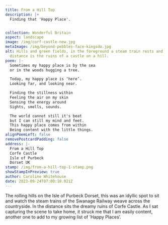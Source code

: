 ```yaml
---
title: From a Hill Top
description: |+
  Finding that 'Happy Place'.


collection: Wonderful Britain
aspect: landscape
image: /img/corf-castle-new.jpg
metaImage: /img/beyond-pebbles-face-kingsdo.jpg
alt: Hills and green fields, in the foreground a steam train rests and in the
  distance is the ruins of a castle on a hill.
poem: |-
  Sometimes my happy place is by the sea
  or in the woods hugging a tree.

  Today, my happy place is ‘here’.
  Looking far, and looking near.

  Finding the stillness within
  Feeling the air on my skin
  Sensing the energy around
  Sights, smells, sounds.

  The world cannot still it's beat
  but I can still my mind and feet.
  This happy place comes from within
  Being content with the little things.
alignPoemLeft: false
removePostcardPadding: false
address: |-
  From a Hill Top
  Corfe Castle
  Isle of Purbeck
  Dorset UK
stamp: /img/from-a-hill-top-1-stamp.png
showStampInPreview: true
author: Caroline Whitehouse
date: 2023-09-24T07:00:10.021Z
---
```

The rolling hills on the Isle of Purbeck Dorset, this was an idyllic spot to sit and watch the steam trains of the Swanage Railway weave across the countryside. In the distance sits the dreamy ruins of Corfe Castle. As I sat  capturing the scene to take home, it struck me that I am easily content, another one to add to my growing list of ‘Happy Places’.